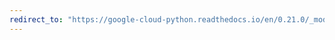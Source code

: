 ```yaml
---
redirect_to: "https://google-cloud-python.readthedocs.io/en/0.21.0/_modules/google/cloud/vision/likelihood.html"
---
```

